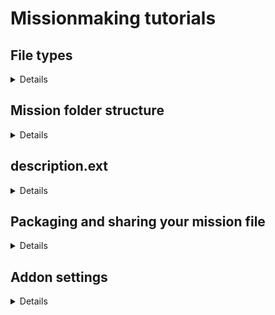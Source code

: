 # Missionmaking tutorials

## File types

<details>

Arma uses several specific file extensions for their purposes. The only one you **have** to know about to make a multiplayer mission is the .pbo.
The other file formats are reserved for specific purposes, but they are not required to make a fully functional mission.

- **PBO** :  this is the packaged (or binarized, executable, machine-readable...) mission file; it's the one the server will run, so that's what you want to give server admins so they can upload it to the server
- **SQM** :  this is the unpackaged mission file, the one that's updated every time you hit `Ctrl` + `S`, **do not** give server admins this file for uploading, we want the **.pbo**
- **EXT** :  this is an arma mission configuration file, that can be used for elaborate purposes, or merely to define some mission settings concisely
- **SQF** :  this is an arma script file, written in the SQF language, use a text editor to edit it
- **PAA** :  this is an arma texture file; PAAs can be converted from usual image formats using the Arma 3 Tools software or on [Gruppe Adler's website](https://paa.gruppe-adler.de/).
converting a regular image to the .paa format can be frustrating for two reasons
  - the width and height of PAAs must be powers of two (ie 128, 256, 1024...), so the source image they are converted from must as well (this is a hardline requirement, 511 by 512 will not work)
  - the image must not be layered; while this is generally not an issue, if the conversion fails despite dimensions being appropriate, unseen layers defined in more elaborate image formats such as .png may be the problem, so convert your image to .jpg and then convert it to .paa

</details>
  
## Mission folder structure

<details>
  
Unpackaged mission files are stored in a mission folder located in the `missions` or `mpmissions` folder of your arma profile folder.
By default, the mission folder will only contain a `mission.sqm` file, which describes your entire mission.
Additional resources (script files, pictures, sounds, movies, so on) can be placed directly next to the `mission.sqm`, or within nested subfolders if necessary.
They can then be referenced in the Eden Editor by their path relative to the `mission.sqm` file.

Packaged mission file, *ie* the PBOs, are stored in the `Missions` or `MPMissions` folder of your Arma install folder.
As they are already packaged, PBOs contain any files that were present in the mission folder at the time of the packaging, so you don't need to add anything to it.

</details>
  
## description.ext

<details>
  
The `description.ext` is an optional file you can place in your mission root folder.
You can use it to specify various settings in a single file, instead of having to go over multiple editor tabs.
It can also be used for more advanced purposes not covered here, such as adding config classes.
The template provided [here](resource/description.ext) allows you to bypass the `Presentation`, `Overview`, `Overview (Locked)` and `Loading Screen` tabs of the `Attributes`>`General` window of the editor.
Just place it next to your `mission.sqm` file, edit it with the appropriate setttings, save it and you're good. 
Settings specified in the description.ext file override those defined within the editor!
 
</details>
  
## Packaging and sharing your mission file

<details>
  
The mission folder and its contents are unpackaged data that can be modified via the in-game editor.
Those unpackaged files are the ones you'll want to share when collaborating with other missionmakers.
On the other hand, if you want to upload your mission to a server, you have to package it into a PBO first.
To do so, go to `Scenario`>`Export`>`Export to Singleplayer` or `Export to Multiplayer` (this will only change the destination folder of the PBO, both options work for creating a multiplayer mission).
The game will package your mission and its resources, and will produce a .pbo file in the `Missions` or `MPMissions` folder of your arma install folder, depending on the export option you chose.
  
</details>

## Addon settings

<details>
 
### Settings hierarchy
In multiplayer, add-on settings are three-tiered :
- Client settings affect only the local machine.
They are set by each connected player for their own computer.
- Mission settings affect all connected players.
They are set by the missionmaker, and can overwrite client settings **if explicitly specified**.
- Server settings affect all connected players.
They are set by the server admin, and can overwrite mission settings as well as client settings **if explicitly specified**.
 
### Default settings
- [mission.txt](addon-settings/mission.txt) contains the current mission add-on settings for missionmakers to import into their own scenarios.
- [server.txt](addon-settings/server.txt) contains the current server add-on settings (for reference).
  
</details>

